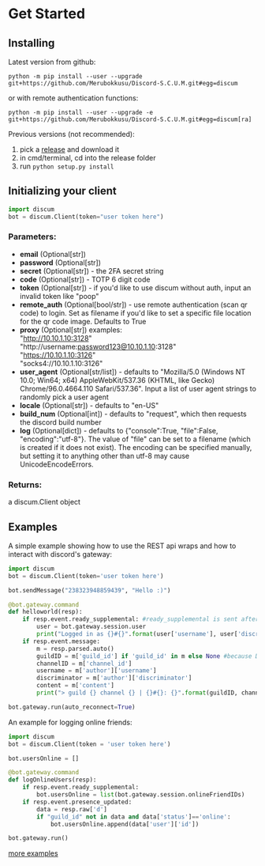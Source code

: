 Get Started
===========

Installing
----------

Latest version from github:

    python -m pip install --user --upgrade git+https://github.com/Merubokkusu/Discord-S.C.U.M.git#egg=discum

or with remote authentication functions:

    python -m pip install --user --upgrade -e git+https://github.com/Merubokkusu/Discord-S.C.U.M.git#egg=discum[ra]

Previous versions (not recommended):
1) pick a [release](https://github.com/Merubokkusu/Discord-S.C.U.M/releases) and download it
2) in cmd/terminal, cd into the release folder
3) run `python setup.py install`

Initializing your client
------------------------

``` python
import discum
bot = discum.Client(token="user token here")
```

### Parameters:

-   **email** (Optional[str])
-   **password** (Optional[str])
-   **secret** (Optional[str]) - the 2FA secret string
-   **code** (Optional[str]) - TOTP 6 digit code
-   **token** (Optional[str]) - if you'd like to use discum without auth, input an invalid token like "poop"
-   **remote\_auth** (Optional[bool/str]) - use remote authentication (scan qr code) to login. Set as filename if you'd like to set a specific file location for the qr code image. Defaults to True
-   **proxy** (Optional[str])
	examples:       
		"http://10.10.1.10:3128"       
		"http://username:password123@10.10.1.10:3128"       
		"https://10.10.1.10:3126"       
		"socks4://10.10.1.10:3126"       
-   **user\_agent** (Optional[str/list]) - defaults to "Mozilla/5.0 (Windows NT 10.0; Win64; x64) AppleWebKit/537.36 (KHTML, like Gecko) Chrome/96.0.4664.110 Safari/537.36". Input a list of user agent strings to randomly pick a user agent
-   **locale** (Optional[str]) - defaults to "en-US"
-   **build\_num** (Optional[int]) - defaults to "request", which then requests the discord build number
-   **log** (Optional[dict]) - defaults to {"console":True, "file":False, "encoding":"utf-8"}. The value of "file" can be set to a filename (which is created if it does not exist). The encoding can be specified manually, but setting it to anything other than utf-8 may cause UnicodeEncodeErrors.

### Returns:

a discum.Client object

Examples
--------

A simple example showing how to use the REST api wraps and how to interact with discord's gateway:

``` python
import discum
bot = discum.Client(token='user token here')

bot.sendMessage("238323948859439", "Hello :)")

@bot.gateway.command
def helloworld(resp):
    if resp.event.ready_supplemental: #ready_supplemental is sent after ready
        user = bot.gateway.session.user
        print("Logged in as {}#{}".format(user['username'], user['discriminator']))
    if resp.event.message:
        m = resp.parsed.auto()
        guildID = m['guild_id'] if 'guild_id' in m else None #because DMs are technically channels too
        channelID = m['channel_id']
        username = m['author']['username']
        discriminator = m['author']['discriminator']
        content = m['content']
        print("> guild {} channel {} | {}#{}: {}".format(guildID, channelID, username, discriminator, content))

bot.gateway.run(auto_reconnect=True)
```

An example for logging online friends:

``` python
import discum
bot = discum.Client(token = 'user token here')

bot.usersOnline = []

@bot.gateway.command
def logOnlineUsers(resp):
    if resp.event.ready_supplemental:
        bot.usersOnline = list(bot.gateway.session.onlineFriendIDs)
    if resp.event.presence_updated:
        data = resp.raw['d']
        if "guild_id" not in data and data['status']=='online':
            bot.usersOnline.append(data['user']['id'])

bot.gateway.run()
```

[more examples](https://github.com/Merubokkusu/Discord-S.C.U.M/tree/master/examples)
